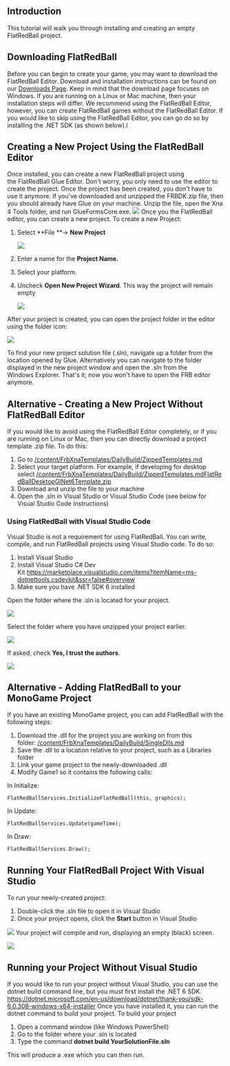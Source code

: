 ## Introduction

This tutorial will walk you through installing and creating an empty FlatRedBall project.

## Downloading FlatRedBall

Before you can begin to create your game, you may want to download the FlatRedBall Editor. Download and installation instructions can be found on our [Downloads Page](/download.md). Keep in mind that the download page focuses on Windows. If you are running on a Linux or Mac machine, then your installation steps will differ. We recommend using the FlatRedBall Editor, however, you can create FlatRedBall games without the FlatRedBall Editor. If you would like to skip using the FlatRedBall Editor, you can go do so by installing the .NET SDK (as shown below).l

## Creating a New Project Using the FlatRedBall Editor

Once installed, you can create a new FlatRedBall project using the FlatRedBall Glue Editor. Don't worry, you only need to use the editor to create the project. Once the project has been created, you don't have to use it anymore. If you've downloaded and unzipped the FRBDK.zip file, then you should already have Glue on your machine. Unzip the file, open the Xna 4 Tools folder, and run GlueFormsCore.exe. ![](/media/2020-06-img_5ed717015ee58.png) Once you the FlatRedBall editor, you can create a new project. To create a new Project:

1.  Select **File **-\> **New Project**

    ![](/media/2021-07-img_60fca048b4f9f.png)

2.  Enter a name for the **Project Name.**

3.  Select your platform.

4.  Uncheck **Open New Project Wizard**. This way the project will remain empty

    ![](/media/2021-10-img_6163ab93aed48.png)

After your project is created, you can open the project folder in the editor using the folder icon:

![](/media/2021-10-img_616d84d75ed54.png)

To find your new project solution file (.sln), navigate up a folder from the location opened by Glue. Alternatively you can navigate to the folder displayed in the new project window and open the .sln from the Windows Explorer. That's it; now you won't have to open the FRB editor anymore.

## Alternative - Creating a New Project Without FlatRedBall Editor

If you would like to avoid using the FlatRedBall Editor completely, or if you are running on Linux or Mac, then you can directly download a project template .zip file. To do this:

1.  Go to [/content/FrbXnaTemplates/DailyBuild/ZippedTemplates.md](/content/FrbXnaTemplates/DailyBuild/ZippedTemplates.md)
2.  Select your target platform. For example, if developing for desktop select [/content/FrbXnaTemplates/DailyBuild/ZippedTemplates.mdFlatRedBallDesktopGlNet6Template.zip](/content/FrbXnaTemplates/DailyBuild/ZippedTemplates.mdFlatRedBallDesktopGlNet6Template.zip)
3.  Download and unzip the file to your machine
4.  Open the .sln in Visual Studio or Visual Studio Code (see below for Visual Studio Code instructions)

### Using FlatRedBall with Visual Studio Code

Visual Studio is not a requirement for using FlatRedBall. You can write, compile, and run FlatRedBall projects using Visual Studio code. To do so:

1.  Install Visual Studio
2.  Install Visual Studio C# Dev Kit <https://marketplace.visualstudio.com/items?itemName=ms-dotnettools.csdevkit&ssr=false#overview>
3.  Make sure you have .NET SDK 6 installed

Open the folder where the .sln is located for your project.

![](/media/2023-08-img_64d8e28919fe6.png)

Select the folder where you have unzipped your project earlier.

![](/media/2023-08-img_64d8e2d376c20.png)

If asked, check **Yes, I trust the authors**.

![](/media/2023-08-img_64d8e207f1e75.png)

## Alternative - Adding FlatRedBall to your MonoGame Project

If you have an existing MonoGame project, you can add FlatRedBall with the following steps:

1.  Download the .dll for the project you are working on from this folder: [/content/FrbXnaTemplates/DailyBuild/SingleDlls.md](/content/FrbXnaTemplates/DailyBuild/SingleDlls.md)
2.  Save the .dll to a location relative to your project, such as a Libraries folder
3.  Link your game project to the newly-downloaded .dll
4.  Modify Game1 so it contains the following calls:

In Initialize:

    FlatRedBallServices.InitializeFlatRedBall(this, graphics);

In Update:

    FlatRedBallServices.Update(gameTime);

In Draw:

    FlatRedBallServices.Draw();

## Running Your FlatRedBall Project With Visual Studio

To run your newly-created project:

1.  Double-click the .sln file to open it in Visual Studio
2.  Once your project opens, click the **Start** button in Visual Studio

![](/media/2017-09-img_59bff6110e49e.png) Your project will compile and run, displaying an empty (black) screen.

![](/media/2017-09-img_59bff64728002.png)

## Running your Project Without Visual Studio

If you would like to run your project without Visual Studio, you can use the dotnet build command line, but you must first install the .NET 6 SDK. <https://dotnet.microsoft.com/en-us/download/dotnet/thank-you/sdk-6.0.308-windows-x64-installer> Once you have installed it, you can run the dotnet command to build your project. To build your project

1.  Open a command window (like Windows PowerShell)
2.  Go to the folder where your .sln is located
3.  Type the command **dotnet build YourSolutionFile.sln**

This will produce a .exe which you can then run.  
